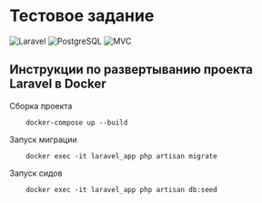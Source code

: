 # Тестовое задание 
![Laravel](https://img.shields.io/badge/Laravel-v8.0-orange?style=flat-square)
![PostgreSQL](https://img.shields.io/badge/PostgreSQL-v13.0-blue?style=flat-square)
![MVC](https://img.shields.io/badge/Architecture-MVC-green?style=flat-square)


## Инструкции по развертыванию проекта Laravel в Docker
Сборка проекта
```
    docker-compose up --build
```

Запуск миграции
```
    docker exec -it laravel_app php artisan migrate
```

Запуск сидов
```
    docker exec -it laravel_app php artisan db:seed
```
